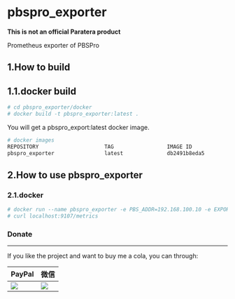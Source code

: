 # pbspro_exporter

**This is not an official Paratera product**

Prometheus exporter of PBSPro

## 1.How to build

## 1.1.docker build

```bash
# cd pbspro_exporter/docker
# docker build -t pbspro_exporter:latest .
```
You will get a pbspro_export:latest docker image.

```bash
# docker images
REPOSITORY                     TAG                 IMAGE ID            CREATED             SIZE
pbspro_exporter                latest              db2491b8eda5        7 minutes ago       216MB
```

## 2.How to use pbspro_exporter

### 2.1.docker

```bash
# docker run --name pbspro_exporter -e PBS_ADDR=192.168.100.10 -e EXPORTER_PORT=9107 -d taylor840326/pbspro_exporter:latest
# curl localhost:9107/metrics
```

### Donate

-----

If you like the project and want to buy me a cola, you can through:

| PayPal                                                                                                               | 微信                                                                 |
| -------------------------------------------------------------------------------------------------------------------- | -------------------------------------------------------------------- |
| [![](https://www.paypalobjects.com/webstatic/paypalme/images/pp_logo_small.png)](https://www.paypal.me/taylor840326) | ![](https://github.com/taylor840326/blog/raw/master/imgs/weixin.png) |
